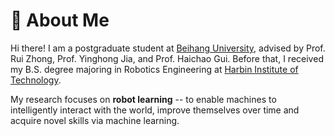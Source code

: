 # 👋 About Me

Hi there! I am a postgraduate student at [Beihang University](https://www.buaa.edu.cn/), advised by Prof. Rui Zhong, Prof. Yinghong Jia, and Prof. Haichao Gui. Before that, I received my B.S. degree majoring in Robotics Engineering at [Harbin Institute of Technology](https://www.hit.edu.cn/).

My research focuses on **robot learning** -- to enable machines to intelligently interact with the world, improve themselves over time and acquire novel skills via machine learning.
